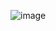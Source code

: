 ![image](https://user-images.githubusercontent.com/23353564/161381576-633ff062-6647-4e4b-be77-407dca348979.png)
